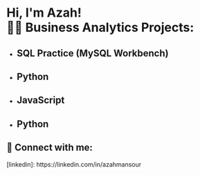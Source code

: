 <h1>Hi, I'm Azah! <br/><a

<h2>👨‍💻 Business Analytics Projects:</h2>

- <b>SQL Practice (MySQL Workbench)</b>
  - 
- <b>Python</b>
  - 
- <b>JavaScript</b>
  - 
- <b>Python</b>
  - 



<h2> 🤳 Connect with me:</h2>
[linkedin]: https://linkedin.com/in/azahmansour
